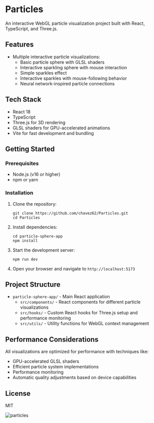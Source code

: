 # Particles

An interactive WebGL particle visualization project built with React, TypeScript, and Three.js.

## Features

- Multiple interactive particle visualizations:
  - Basic particle sphere with GLSL shaders
  - Interactive sparkling sphere with mouse interaction
  - Simple sparkles effect
  - Interactive sparkles with mouse-following behavior
  - Neural network-inspired particle connections

## Tech Stack

- React 18
- TypeScript
- Three.js for 3D rendering
- GLSL shaders for GPU-accelerated animations
- Vite for fast development and bundling

## Getting Started

### Prerequisites

- Node.js (v16 or higher)
- npm or yarn

### Installation

1. Clone the repository:
   ```
   git clone https://github.com/chavez62/Particles.git
   cd Particles
   ```

2. Install dependencies:
   ```
   cd particle-sphere-app
   npm install
   ```

3. Start the development server:
   ```
   npm run dev
   ```

4. Open your browser and navigate to `http://localhost:5173`

## Project Structure

- `particle-sphere-app/` - Main React application
  - `src/components/` - React components for different particle visualizations
  - `src/hooks/` - Custom React hooks for Three.js setup and performance monitoring
  - `src/utils/` - Utility functions for WebGL context management

## Performance Considerations

All visualizations are optimized for performance with techniques like:
- GPU-accelerated GLSL shaders
- Efficient particle system implementations
- Performance monitoring
- Automatic quality adjustments based on device capabilities

## License

MIT

![particles](https://github.com/user-attachments/assets/15697a6d-6df9-4a1d-90c4-e6cc8db303e9)
